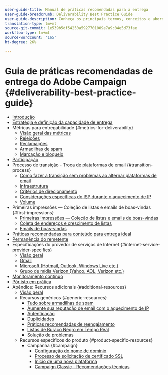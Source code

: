 ```yaml
---
user-guide-title: Manual de práticas recomendadas para a entrega
user-guide-breadcrumb: Deliverability Best Practice Guide
user-guide-description: Conheça os principais termos, conceitos e abordagens de entrega para garantir o sucesso do seu programa de marketing.
translation-type: tm+mt
source-git-commit: 1e539b5df54250a5927701009e7a9c84e5d73fae
workflow-type: tm+mt
source-wordcount: '165'
ht-degree: 26%

---
```



# Guia de práticas recomendadas de entrega do Adobe Campaign {#deliverability-best-practice-guide}

+ [Introdução](/help/introduction.md)
+ [Estratégia e definição da capacidade de entrega](/help/deliverability-strategy-and-definition.md)
+ Métricas para entregabilidade {#metrics-for-deliverability}
   + [Visão geral das métricas](/help/metrics/metrics-overview.md)
   + [Rejeições](/help/metrics/bounces.md)
   + [Reclamações](/help/metrics/complaints.md)
   + [Armadilhas de spam](/help/metrics/spam-traps.md)
   + [Marcação e bloqueio](/help/metrics/bulking-and-blocking.md)
+ [Participação](/help/engagement.md)
+ Processo de transição - Troca de plataformas de email {#transition-process}
   + [Como fazer a transição sem problemas ao alternar plataformas de email](/help/transition-process/switching-email-platforms.md)
   + [Infraestrutura](/help/transition-process/infrastructure.md)
   + [Critérios de direcionamento](/help/transition-process/targeting-criteria.md)
   + [Considerações específicas do ISP durante o aquecimento de IP](/help/transition-process/isp-specific-considerations-during-ip-warming.md)
   + [Volume](/help/transition-process/volume.md)
+ Primeiras impressões — Coleção de listas e emails de boas-vindas {#first-impressions}
   + [Primeiras impressões — Coleção de listas e emails de boas-vindas](/help/first-impressions/introduction.md)
   + [Coleta de endereços e crescimento de listas](/help/first-impressions/address-collection-and-list-growth.md)
   + [Emails de boas-vindas](/help/first-impressions/welcome-emails.md)
+ [Práticas recomendadas para conteúdo para entrega ideal](/help/content-best-practices-for-optimal-delivery.md)
+ [Permanência do remetente](/help/sender-permanence.md)
+ Especificações do provedor de serviços de Internet {#internet-service-provider-specifics}
   + [Visão geral](/help/internet-service-provider-specifics/overview.md)
   + [Gmail](/help/internet-service-provider-specifics/gmail.md)
   + [Microsoft (Hotmail, Outlook, Windows Live etc.)](/help/internet-service-provider-specifics/microsoft.md)
   + [Grupo de mídia Verizon (Yahoo, AOL, Verizon etc.)](/help/internet-service-provider-specifics/verizon-media-group.md)
+ [Monitoramento contínuo](/help/ongoing-monitoring.md)
+ [Pôr isto em prática](/help/putting-it-in-practice.md)
+ Apêndice: Recursos adicionais {#additional-resources}
   + [Visão geral](/help/additional-resources/general-resources.md)
   + Recursos genéricos {#generic-resources}
      + [Tudo sobre armadilhas de spam](/help/additional-resources/all-about-spam-traps.md)
      + [Aumente sua reputação de email com o aquecimento de IP](/help/additional-resources/increase-reputation-with-ip-warming.md)
      + [Autenticação](/help/additional-resources/authentication.md)
      + [Duplicidades](/help/additional-resources/duplicates.md)
      + [Práticas recomendadas de reengajamento](/help/additional-resources/re-engagement.md)
      + [Listas de Buraco Negro em Tempo Real](/help/additional-resources/blocklist-databases.md)
      + [Solução de problemas](/help/additional-resources/troubleshooting.md)
   + Recursos específicos do produto {#product-specific-resources}
      + Campanha {#campaign}
         + [Configuração do nome de domínio](/help/additional-resources/ac-domain-name-setup.md)
         + [Processo de solicitação de certificado SSL](/help/additional-resources/ac-ssl-certificate-request.md)
         + [Início de uma nova plataforma](/help/additional-resources/ac-starting-new-platform.md)
         + [Campaign Classic - Recomendações técnicas](/help/additional-resources/acc-technical-recommendations.md)
